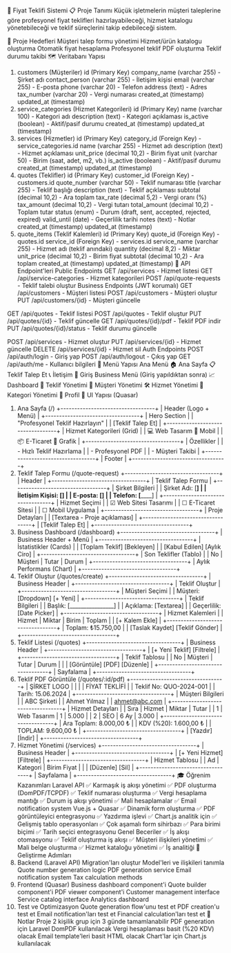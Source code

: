 💼 Fiyat Teklifi Sistemi
📋 Proje Tanımı
Küçük işletmelerin müşteri taleplerine göre profesyonel fiyat teklifleri hazırlayabileceği, hizmet katalogu yönetebileceği ve teklif süreçlerini takip edebileceği sistem.

🎯 Proje Hedefleri
Müşteri talep formu yönetimi
Hizmet/ürün katalogu oluşturma
Otomatik fiyat hesaplama
Profesyonel teklif PDF oluşturma
Teklif durumu takibi
🗺️ Veritabanı Yapısı
1. customers (Müşteriler)
id (Primary Key)
company_name (varchar 255) - Şirket adı
contact_person (varchar 255) - İletişim kişisi
email (varchar 255) - E-posta
phone (varchar 20) - Telefon
address (text) - Adres
tax_number (varchar 20) - Vergi numarası
created_at (timestamp)
updated_at (timestamp)
2. service_categories (Hizmet Kategorileri)
id (Primary Key)
name (varchar 100) - Kategori adı
description (text) - Kategori açıklaması
is_active (boolean) - Aktif/pasif durumu
created_at (timestamp)
updated_at (timestamp)
3. services (Hizmetler)
id (Primary Key)
category_id (Foreign Key) - service_categories.id
name (varchar 255) - Hizmet adı
description (text) - Hizmet açıklaması
unit_price (decimal 10,2) - Birim fiyat
unit (varchar 50) - Birim (saat, adet, m2, vb.)
is_active (boolean) - Aktif/pasif durumu
created_at (timestamp)
updated_at (timestamp)
4. quotes (Teklifler)
id (Primary Key)
customer_id (Foreign Key) - customers.id
quote_number (varchar 50) - Teklif numarası
title (varchar 255) - Teklif başlığı
description (text) - Teklif açıklaması
subtotal (decimal 10,2) - Ara toplam
tax_rate (decimal 5,2) - Vergi oranı (%)
tax_amount (decimal 10,2) - Vergi tutarı
total_amount (decimal 10,2) - Toplam tutar
status (enum) - Durum (draft, sent, accepted, rejected, expired)
valid_until (date) - Geçerlilik tarihi
notes (text) - Notlar
created_at (timestamp)
updated_at (timestamp)
5. quote_items (Teklif Kalemleri)
id (Primary Key)
quote_id (Foreign Key) - quotes.id
service_id (Foreign Key) - services.id
service_name (varchar 255) - Hizmet adı (teklif anındaki)
quantity (decimal 8,2) - Miktar
unit_price (decimal 10,2) - Birim fiyat
subtotal (decimal 10,2) - Ara toplam
created_at (timestamp)
updated_at (timestamp)
🔌 API Endpoint'leri
Public Endpoints
GET /api/services - Hizmet listesi
GET /api/service-categories - Hizmet kategorileri
POST /api/quote-requests - Teklif talebi oluştur
Business Endpoints (JWT korumalı)
GET /api/customers - Müşteri listesi
POST /api/customers - Müşteri oluştur
PUT /api/customers/{id} - Müşteri güncelle

GET /api/quotes - Teklif listesi
POST /api/quotes - Teklif oluştur
PUT /api/quotes/{id} - Teklif güncelle
GET /api/quotes/{id}/pdf - Teklif PDF indir
PUT /api/quotes/{id}/status - Teklif durumu güncelle

POST /api/services - Hizmet oluştur
PUT /api/services/{id} - Hizmet güncelle
DELETE /api/services/{id} - Hizmet sil
Auth Endpoints
POST /api/auth/login - Giriş yap
POST /api/auth/logout - Çıkış yap
GET /api/auth/me - Kullanıcı bilgileri
🧭 Menü Yapısı
Ana Menü
🏠 Ana Sayfa
📋 Teklif Talep Et
📞 İletişim
👤 Giriş
Business Menü (Giriş yapıldıktan sonra)
📈 Dashboard
📄 Teklif Yönetimi
👥 Müşteri Yönetimi
🛠️ Hizmet Yönetimi
📁 Kategori Yönetimi
👤 Profil
🎨 UI Yapısı (Quasar)
1. Ana Sayfa (/)
+----------------------------------+
|  Header (Logo + Menü)            |
+----------------------------------+
|  Hero Section                    |
|  "Profesyonel Teklif Hazırlayın" |
|  [Teklif Talep Et]               |
+----------------------------------+
|  Hizmet Kategorileri (Grid)      |
|  💻 Web Tasarım    📱 Mobil      |
|  📦 E-Ticaret    🎨 Grafik      |
+----------------------------------+
|  Özellikler                      |
|  - Hızlı Teklif Hazırlama         |
|  - Profesyonel PDF               |
|  - Müşteri Takibi                |
+----------------------------------+
|  Footer                          |
+----------------------------------+
2. Teklif Talep Formu (/quote-request)
+----------------------------------+
|  Header                          |
+----------------------------------+
|  Teklif Talep Formu              |
+----------------------------------+
|  Şirket Bilgileri                |
|  Şirket Adı: [________________]  |
|  İletişim Kişisi: [____________]  |
|  E-posta: [________________]     |
|  Telefon: [________________]     |
+----------------------------------+
|  Hizmet Seçimi                   |
|  ☑ Web Sitesi Tasarımı           |
|  ☐ E-Ticaret Sitesi             |
|  ☐ Mobil Uygulama               |
+----------------------------------+
|  Proje Detayları                 |
|  [Textarea - Proje açıklaması]   |
+----------------------------------+
|  [Teklif Talep Et]               |
+----------------------------------+
3. Business Dashboard (/dashboard)
+----------------------------------+
|  Business Header + Menü          |
+----------------------------------+
|  İstatistikler (Cards)           |
|  [Toplam Teklif] [Bekleyen]      |
|  [Kabul Edilen] [Aylık Ciro]     |
+----------------------------------+
|  Son Teklifler (Tablo)           |
|  No | Müşteri | Tutar | Durum     |
+----------------------------------+
|  Aylık Performans (Chart)        |
+----------------------------------+
4. Teklif Oluştur (/quotes/create)
+----------------------------------+
|  Business Header                 |
+----------------------------------+
|  Teklif Oluştur                  |
+----------------------------------+
|  Müşteri Seçimi                  |
|  Müşteri: [Dropdown] [+ Yeni]     |
+----------------------------------+
|  Teklif Bilgileri                |
|  Başlık: [________________]     |
|  Açıklama: [Textarea]            |
|  Geçerlilik: [Date Picker]       |
+----------------------------------+
|  Hizmet Kalemleri                |
|  Hizmet | Miktar | Birim | Toplam |
|  [+ Kalem Ekle]                 |
+----------------------------------+
|  Toplam: ₺15.750,00              |
|  [Taslak Kaydet] [Teklif Gönder] |
+----------------------------------+
5. Teklif Listesi (/quotes)
+----------------------------------+
|  Business Header                 |
+----------------------------------+
|  [+ Yeni Teklif] [Filtrele]      |
+----------------------------------+
|  Teklif Tablosu                  |
|  No | Müşteri | Tutar | Durum     |
|     | [Görüntüle] [PDF] [Düzenle] |
+----------------------------------+
|  Sayfalama                       |
+----------------------------------+
6. Teklif PDF Görüntüle (/quotes/:id/pdf)
+----------------------------------+
|  ŞİRKET LOGO                     |
|                                  |
|  FİYAT TEKLİFİ                    |
|  Teklif No: QUO-2024-001         |
|  Tarih: 15.06.2024               |
+----------------------------------+
|  Müşteri Bilgileri               |
|  ABC Şirketi                     |
|  Ahmet Yılmaz                    |
|  ahmet@abc.com                   |
+----------------------------------+
|  Hizmet Detayları                |
|  Sıra | Hizmet | Miktar | Tutar   |
|  1    | Web Tasarım | 1 | 5.000   |
|  2    | SEO | 6 Ay | 3.000       |
+----------------------------------+
|  Ara Toplam: 8.000,00 ₺         |
|  KDV (%20): 1.600,00 ₺           |
|  TOPLAM: 9.600,00 ₺              |
+----------------------------------+
|  [Yazdır] [İndir]                |
+----------------------------------+
7. Hizmet Yönetimi (/services)
+----------------------------------+
|  Business Header                 |
+----------------------------------+
|  [+ Yeni Hizmet] [Filtrele]      |
+----------------------------------+
|  Hizmet Tablosu                  |
|  Ad | Kategori | Birim Fiyat      |
|    | [Düzenle] [Sil]             |
+----------------------------------+
|  Sayfalama                       |
+----------------------------------+
🎓 Öğrenim Kazanımları
Laravel API
✅ Karmaşık iş akışı yönetimi
✅ PDF oluşturma (DomPDF/TCPDF)
✅ Teklif numarası oluşturma
✅ Vergi hesaplama mantığı
✅ Durum iş akışı yönetimi
✅ Mali hesaplamalar
✅ Email notification system
Vue.js + Quasar
✅ Dinamik form oluşturma
✅ PDF görüntüleyici entegrasyonu
✅ Yazdırma işlevi
✅ Chart.js analitik için
✅ Gelişmiş tablo operasyonları
✅ Çok aşamalı form sihirbazı
✅ Para birimi biçimi
✅ Tarih seçici entegrasyonu
Genel Beceriler
✅ İş akışı otomasyonu
✅ Teklif oluşturma iş akışı
✅ Müşteri ilişkileri yönetimi
✅ Mali belge oluşturma
✅ Hizmet kataloğu yönetimi
✅ İş analitiği
🚀 Geliştirme Adımları
1. Backend (Laravel API)
Migration'ları oluştur
Model'leri ve ilişkileri tanımla
Quote number generation logic
PDF generation service
Email notification system
Tax calculation methods
2. Frontend (Quasar)
Business dashboard component'i
Quote builder component'i
PDF viewer component'i
Customer management interface
Service catalog interface
Analytics dashboard
3. Test ve Optimizasyon
Quote generation flow'unu test et
PDF creation'u test et
Email notification'ları test et
Financial calculation'ları test et
📝 Notlar
Proje 2 kişilik grup için 3 günde tamamlanabilir
PDF generation için Laravel DomPDF kullanılacak
Vergi hesaplaması basit (%20 KDV) olacak
Email template'leri basit HTML olacak
Chart'lar için Chart.js kullanılacak
